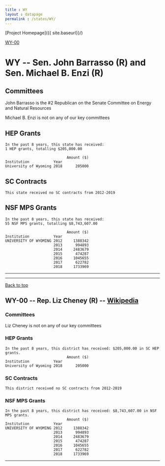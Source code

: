 ```yaml
---
title : WY
layout : datapage
permalink : /states/WY/
---
```

<a name="top"></a>
[Project Homepage]({{ site.baseurl}}/)


[WY-00](#WY-00)  

# WY -- Sen. John Barrasso (R) and  Sen. Michael B. Enzi (R)
## Committees
John Barrasso is the #2 Republican on the Senate Committee on Energy and Natural Resources 

Michael B. Enzi is not on any of our key committees 

## HEP Grants
```
In the past 8 years, this state has received:
1 HEP grants, totalling $205,000.00
 
                            Amount ($)
Institution           Year            
University of Wyoming 2018      205000
```
## SC Contracts
```
This state received no SC contracts from 2012-2019
```
## NSF MPS Grants
```
In the past 8 years, this state has received:
55 NSF MPS grants, totalling $8,743,607.00
 
                            Amount ($)
Institution           Year            
UNIVERSITY OF WYOMING 2012     1388342
                      2013      994893
                      2014     2483679
                      2015      474287
                      2016     1045655
                      2017      622782
                      2018     1733969
```
---
---
<a name="WY-00"></a>
[Back to top](#top)
## WY-00 -- Rep. Liz Cheney (R) -- [Wikipedia](https://en.wikipedia.org/wiki/WY-00)
### Committees
Liz Cheney is not on any of our key committees 

### HEP Grants
```
In the past 8 years, this district has received: $205,000.00 in SC HEP grants.
                            Amount ($)
Institution           Year            
University of Wyoming 2018      205000
```
### SC Contracts
```
This district received no SC contracts from 2012-2019
```
### NSF MPS Grants
```
In the past 8 years, this district has received: $8,743,607.00 in NSF MPS grants.
                            Amount ($)
Institution           Year            
UNIVERSITY OF WYOMING 2012     1388342
                      2013      994893
                      2014     2483679
                      2015      474287
                      2016     1045655
                      2017      622782
                      2018     1733969
```
---
